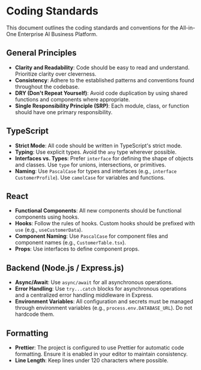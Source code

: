# Coding Standards

This document outlines the coding standards and conventions for the All-in-One Enterprise AI Business Platform.

## General Principles

- **Clarity and Readability**: Code should be easy to read and understand. Prioritize clarity over cleverness.
- **Consistency**: Adhere to the established patterns and conventions found throughout the codebase.
- **DRY (Don't Repeat Yourself)**: Avoid code duplication by using shared functions and components where appropriate.
- **Single Responsibility Principle (SRP)**: Each module, class, or function should have one primary responsibility.

## TypeScript

- **Strict Mode**: All code should be written in TypeScript's strict mode.
- **Typing**: Use explicit types. Avoid the `any` type wherever possible.
- **Interfaces vs. Types**: Prefer `interface` for defining the shape of objects and classes. Use `type` for unions, intersections, or primitives.
- **Naming**: Use `PascalCase` for types and interfaces (e.g., `interface CustomerProfile`). Use `camelCase` for variables and functions.

## React

- **Functional Components**: All new components should be functional components using hooks.
- **Hooks**: Follow the rules of hooks. Custom hooks should be prefixed with `use` (e.g., `useCustomerData`).
- **Component Naming**: Use `PascalCase` for component files and component names (e.g., `CustomerTable.tsx`).
- **Props**: Use interfaces to define component props.

## Backend (Node.js / Express.js)

- **Async/Await**: Use `async/await` for all asynchronous operations.
- **Error Handling**: Use `try...catch` blocks for asynchronous operations and a centralized error handling middleware in Express.
- **Environment Variables**: All configuration and secrets must be managed through environment variables (e.g., `process.env.DATABASE_URL`). Do not hardcode them.

## Formatting

- **Prettier**: The project is configured to use Prettier for automatic code formatting. Ensure it is enabled in your editor to maintain consistency.
- **Line Length**: Keep lines under 120 characters where possible.
